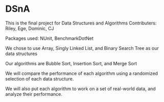 # DSnA

This is the final project for Data Structures and Algorithms
Contributers: Riley, Ege, Dominic, CJ

Packages used: NUnit, BenchmarkDotNet

We chose to use Array, Singly Linked List, and Binary Search Tree as our data structures

Our algorithms are Bubble Sort, Insertion Sort, and Merge Sort

We will compare the performance of each algorithm using a randomized selection of each data structure.

We will also put each algorithm to work on a set of real-world data, and analyze their performance.
